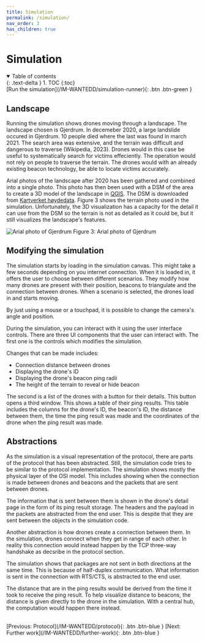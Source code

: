 ```yaml
---
title: Simulation
permalink: /simulation/
nav_order: 3
has_children: true
---
```


# Simulation

<details open markdown="block">
  <summary>
    Table of contents
  </summary>
  {: .text-delta }
1. TOC
{:toc}
</details>

<span class="fs-6">
[Run the simulation](/IM-WANTEDD/simulation-runner){: .btn .btn-green  }
</span>


## Landscape

Running the simulation shows drones moving through a landscape. The landscape chosen is Gjerdrum. In decemeber 2020, a large landslide occured in Gjerdrum. 10 people died where the last was found in march 2021. The search area was extensive, and the terrain was difficult and dangerous to traverse (Wikipedia, 2023). Drones would in this case be useful to systematically search for victims effeciently. The operation would not rely on people to traverse the terrain. The drones would with an already existing beacon technology, be able to locate victims accurately.

Arial photos of the landscape after 2020 has been gathered and combined into a single photo. This photo has then been used with a DSM of the area to create a 3D model of the landscape in [QGIS](https://qgis.org/en/site/). The DSM is downloaded from [Kartverket høydedata](https://hoydedata.no/). Figure 3 shows the terrain photo used in the simulation. Unfortunately, the 3D visualization has a capacity for the detail it can use from the DSM so the terrain is not as detailed as it could be, but it still visualizes the landscape's features.

<img src="/IM-WANTEDD/images/gjerdrum.png" alt="Arial photo of Gjerdrum" />
Figure 3: Arial photo of Gjerdrum

## Modifying the simulation

The simulation starts by loading in the simulation canvas. This might take a few seconds depending on you internet connection. When it is loaded in, it offers the user to choose between different scenarios. They modify how many drones are present with their position, beacons to triangulate and the connection between drones. When a scenario is selected, the drones load in and starts moving. 

By just using a mouse or a touchpad, it is possible to change the camera's angle and position.

During the simulation, you can interact with it using the user interface controls. There are three UI components that the user can interact with. The first one is the controls which modifies the simulation. 

Changes that can be made includes:
- Connection distance between drones
- Displaying the drone's ID
- Displaying the drone's beacon ping radii
- The height of the terrain to reveal or hide beacon

The second is a list of the drones with a button for their details. This button opens a third window. This shows a table of their ping results. This table includes the columns for the drone's ID, the beacon's ID, the distance between them, the time the ping result was made and the coordinates of the drone when the ping result was made.


## Abstractions

As the simulation is a visual representation of the protocol, there are parts of the protocol that has been abstracted. Still, the simulation code tries to be similar to the protocol implementation. The simulation shows mostly the physical layer of the OSI model. This includes showing when the connection is made between drones and beacons and the packets that are sent between drones. 

The information that is sent between them is shown in the drone's detail page in the form of its ping result storage. The headers and the payload in the packets are abstracted from the end user. This is despite that they are sent between the objects in the simulation code.

Another abstraction is how drones create a connection between them. In the simulation, drones connect when they get in range of each other. In reality this connection would instead happen by the TCP three-way handshake as decsribe in the protocol section.

The simulation shows that packages are not sent in both directions at the same time. This is because of half-duplex communication. What information is sent in the connection with RTS/CTS, is abstracted to the end user.

The distance that are in the ping results would be derived from the time it took to receive the ping result. To help visualize distance to beacons, the distance is given directly to the drone in the simulation. With a central hub, the computation would happen there instead.


<br/>
[Previous: Protocol](/IM-WANTEDD/protocol){: .btn .btn-blue }
[Next: Further work](/IM-WANTEDD/further-work){: .btn .btn-blue }
